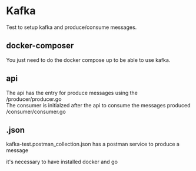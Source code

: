 # Kafka 
Test to setup kafka and produce/consume messages.

## docker-composer
You just need to do the docker compose up to be able to use kafka.

## api
The api has the entry for produce messages using the /producer/producer.go <br> 
The consumer is initialzed after the api to consume the messages produced /consumer/consumer.go <br>

## .json
kafka-test.postman_collection.json has a postman service to produce a message

it's necessary to have installed docker and go
